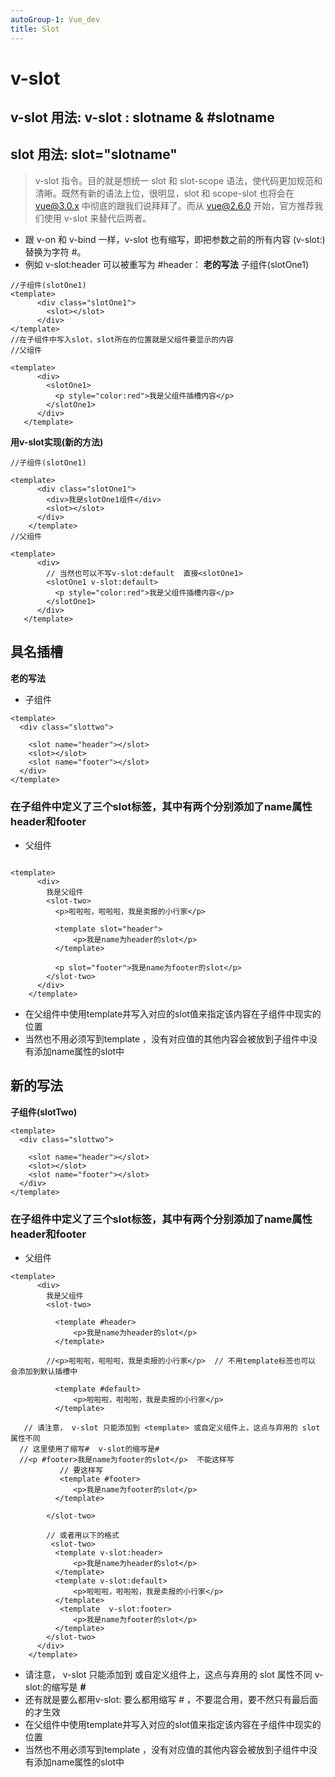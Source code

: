 ```yaml
---
autoGroup-1: Vue_dev
title: Slot
---
```


# v-slot  
## v-slot 用法: v-slot : slotname   &     #slotname                 
##  slot 用法: slot="slotname"
>v-slot 指令。目的就是想统一 slot 和 slot-scope 语法，使代码更加规范和清晰。既然有新的语法上位，很明显，slot 和 scope-slot 也将会在 vue@3.0.x 中彻底的跟我们说拜拜了。而从 vue@2.6.0 开始，官方推荐我们使用 v-slot 来替代后两者。
 
* 跟 v-on 和 v-bind 一样，v-slot 也有缩写，即把参数之前的所有内容 (v-slot:) 替换为字符 #。
* 例如 v-slot:header 可以被重写为 #header：
  **老的写法**
子组件(slotOne1)
```vue
//子组件(slotOne1)
<template>
      <div class="slotOne1">
        <slot></slot>
      </div>
</template>
//在子组件中写入slot，slot所在的位置就是父组件要显示的内容
//父组件

<template>
      <div>
        <slotOne1>
          <p style="color:red">我是父组件插槽内容</p>
        </slotOne1>
      </div>
   </template>
```
**用v-slot实现(新的方法)**
```vue
//子组件(slotOne1)

<template>
      <div class="slotOne1">
        <div>我是slotOne1组件</div>
        <slot></slot>
      </div>
    </template>
//父组件

<template>
      <div>
        // 当然也可以不写v-slot:default  直接<slotOne1>
        <slotOne1 v-slot:default>
          <p style="color:red">我是父组件插槽内容</p>
        </slotOne1>
      </div>
   </template>
```
## 具名插槽
**老的写法**
* 子组件
```vue
<template>
  <div class="slottwo">
     
    <slot name="header"></slot>
    <slot></slot>
    <slot name="footer"></slot>
  </div>
</template>
```
### 在子组件中定义了三个slot标签，其中有两个分别添加了name属性header和footer
* 父组件
```vue

<template>
      <div>
        我是父组件
        <slot-two>
          <p>啦啦啦，啦啦啦，我是卖报的小行家</p>

          <template slot="header">
              <p>我是name为header的slot</p>
          </template>

          <p slot="footer">我是name为footer的slot</p>
        </slot-two>
      </div>
    </template>
```
* 在父组件中使用template并写入对应的slot值来指定该内容在子组件中现实的位置
* 当然也不用必须写到template ，没有对应值的其他内容会被放到子组件中没有添加name属性的slot中
## 新的写法
**子组件(slotTwo)**
```vue
<template>
  <div class="slottwo">
     
    <slot name="header"></slot>
    <slot></slot>
    <slot name="footer"></slot>
  </div>
</template>
```
### 在子组件中定义了三个slot标签，其中有两个分别添加了name属性header和footer
* 父组件
```vue
<template>
      <div>
        我是父组件
        <slot-two>

          <template #header>
              <p>我是name为header的slot</p>
          </template>

        //<p>啦啦啦，啦啦啦，我是卖报的小行家</p>  // 不用template标签也可以   会添加到默认插槽中

          <template #default>
              <p>啦啦啦，啦啦啦，我是卖报的小行家</p>
          </template>

   // 请注意， v-slot 只能添加到 <template> 或自定义组件上，这点与弃用的 slot 属性不同  
  // 这里使用了缩写#  v-slot的缩写是#
  //<p #footer>我是name为footer的slot</p>  不能这样写
           // 要这样写
           <template #footer>
              <p>我是name为footer的slot</p>
          </template>

        </slot-two>

        // 或者用以下的格式
         <slot-two>
          <template v-slot:header>
              <p>我是name为header的slot</p>
          </template>
          <template v-slot:default>
              <p>啦啦啦，啦啦啦，我是卖报的小行家</p>
          </template>
           <template  v-slot:footer>
              <p>我是name为footer的slot</p>
          </template>
        </slot-two>
      </div>
    </template>
```
* 请注意， v-slot 只能添加到 或自定义组件上，这点与弃用的 slot 属性不同 v-slot:的缩写是 **#**
* 还有就是要么都用v-slot: 要么都用缩写 # ，不要混合用，要不然只有最后面的才生效
* 在父组件中使用template并写入对应的slot值来指定该内容在子组件中现实的位置
* 当然也不用必须写到template ，没有对应值的其他内容会被放到子组件中没有添加name属性的slot中


 



